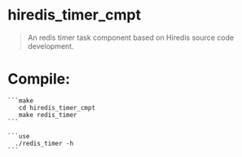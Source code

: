 # hiredis_timer_cmpt
> An redis timer task component based on Hiredis source code development.

# Compile:
    ```make
       cd hiredis_timer_cmpt 
       make redis_timer
    ```
 
    ```use
      ./redis_timer -h 
    ```


